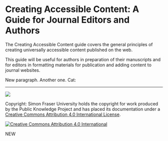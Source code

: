 # Creating Accessible Content: A Guide for Journal Editors and Authors

The Creating Accessible Content guide covers the general principles of creating universally accessible content published on the web.

This guide will be useful for authors in preparation of their manuscripts and for editors in formatting materials for publication and adding content to journal websites.

New paragraph. Another one. Cat:

<hr />

![](https://img.webmd.com/dtmcms/live/webmd/consumer_assets/site_images/article_thumbnails/other/cat_relaxing_on_patio_other/1800x1200_cat_relaxing_on_patio_other.jpg)

Copyright: Simon Fraser University holds the copyright for work produced by the Public Knowledge Project and has placed its documentation under a [Creative Commons Attribution 4.0 International License](https://creativecommons.org/licenses/by/4.0/).

[![](https://licensebuttons.net/l/by/4.0/88x31.png "Creative Commons Attribution 4.0 International")](https://creativecommons.org/licenses/by/4.0/)

NEW
